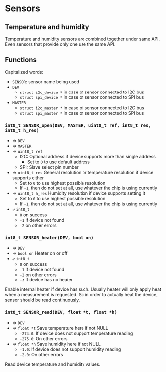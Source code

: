 
# Sensors

## Temperature and humidity

Temperature and humidity sensors are combined together under same API.
Even sensors that provide only one use the same API.

## Functions

Capitalized words:

* `SENSOR`: sensor name being used
* `DEV`
    * `struct i2c_device *` in case of sensor connected to I2C bus
    * `struct spi_device *` in case of sensor connected to SPI bus
* `MASTER`
    * `struct i2c_master *` in case of sensor connected to I2C bus
    * `struct spi_master *` in case of sensor connected to SPI bus

### `int8_t SENSOR_open(DEV, MASTER, uint8_t ref, int8_t res, int8_t h_res)`
* ⇒ `DEV`
* ⇒ `MASTER`
* ⇒ `uint8_t ref`
    * I2C: Optional address if device supports more than single address
        * Set to `0` to use default address
    * SPI: Slave select pin number
* ⇒ `uint8_t res` General resolution or temperature resolution if device supports either
    * Set to `0` to use highest possible resolution
    * If `-1`, then do not set at all, use whatever the chip is using currently
* ⇒ `uint8_t h_res` Humidity resolution if device supports setting it
    * Set to `0` to use highest possible resolution
    * If `-1`, then do not set at all, use whatever the chip is using currently
* ⤶ `int8_t`
    * `0` on success
    * `-1` if device not found
    * `-2` on other errors

### `int8_t SENSOR_heater(DEV, bool on)`
* ⇒ `DEV`
* ⇒ `bool on` Heater on or off
* ⤶ `int8_t`
    * `0` on success
    * `-1` if device not found
    * `-2` on other errors
    * `-3` if device has no heater

Enable internal heater if device has such.
Usually heater will only apply heat when a measurement is requested.
So in order to actually heat the device, sensor should be read continuously.

### `int8_t SENSOR_read(DEV, float *t, float *h)`
* ⇒ `DEV`
* ⇒ `float *t` Save temperature here if not NULL
    * `-274.0`: If device does not support temperature reading 
    * `-275.0`: On other errors
* ⇒ `float *h` Save humidity here if not NULL
    * `-1.0`: If device does not support humidity reading 
    * `-2.0`: On other errors

Read device temperature and humidity values.

